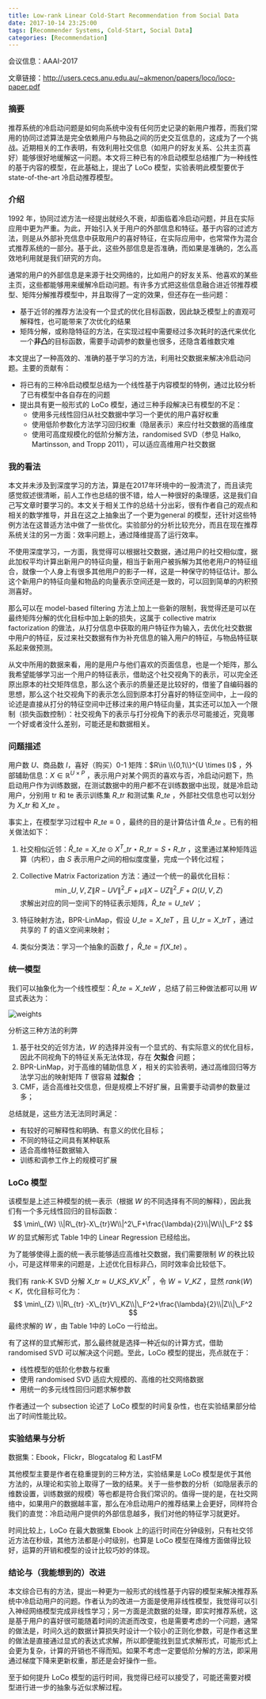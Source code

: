 ```yaml
---
title: Low-rank Linear Cold-Start Recommendation from Social Data
date: 2017-10-14 23:25:00
tags: [Recommender Systems, Cold-Start, Social Data]
categories: [Recommendation] 
---
```


会议信息：AAAI-2017

文章链接：http://users.cecs.anu.edu.au/~akmenon/papers/loco/loco-paper.pdf

<!-- more -->

### 摘要

推荐系统的冷启动问题是如何向系统中没有任何历史记录的新用户推荐，而我们常用的协同过滤算法是完全依赖用户与物品之间的历史交互信息的，这成为了一个挑战。近期相关的工作表明，有效利用社交信息（如用户的好友关系、公共主页喜好）能够很好地缓解这一问题。本文将三种已有的冷启动模型总结推广为一种线性的基于内容的模型，在此基础上，提出了 LoCo 模型，实验表明此模型要优于 state-of-the-art 冷启动推荐模型。

### 介绍

1992 年，协同过滤方法一经提出就经久不衰，却面临着冷启动问题，并且在实际应用中更为严重。为此，开始引入关于用户的外部信息和特征。基于内容的过滤方法，则是从外部补充信息中获取用户的喜好特征，在实际应用中，也常常作为混合式推荐系统的一部分。基于此，这些外部信息是否准确，而如果是准确的，怎么高效地利用就是我们研究的方向。

通常的用户的外部信息是来源于社交网络的，比如用户的好友关系、他喜欢的某些主页，这些都能够用来缓解冷启动问题。有许多方式把这些信息融合进近邻推荐模型、矩阵分解推荐模型中，并且取得了一定的效果，但还存在一些问题：

* 基于近邻的推荐方法没有一个显式的优化目标函数，因此缺乏模型上的直观可解释性，也可能带来了次优化的结果
* 矩阵分解，或称隐特征的方法，在实现过程中需要经过多次耗时的迭代来优化一个**非凸**的目标函数，需要手动调参的数量也很多，还隐含着维数灾难

本文提出了一种高效的、准确的基于学习的方法，利用社交数据来解决冷启动问题。主要的贡献有：

* 将已有的三种冷启动模型总结为一个线性基于内容模型的特例，通过比较分析了已有模型中各自存在的问题
* 提出具有更一般形式的 LoCo 模型，通过三种手段解决已有模型的不足：
  * 使用多元线性回归从社交数据中学习一个更优的用户喜好权重
  * 使用低阶参数化方法学习回归权重（隐层表示）来应付社交数据的高维度
  * 使用可高度规模化的低阶分解方法，randomised SVD（参见 Halko, Martinsson, and Tropp 2011），可以适应高维用户社交数据

### 我的看法

本文并未涉及到深度学习的方法，算是在2017年环境中的一股清流了，而且读完感觉叙述很清晰，前人工作也总结的很不错，给人一种很好的条理感，这是我们自己写文章时要学习的。本文关于相关工作的总结十分出彩，很有作者自己的观点和相关的数学推导，并且在这之上抽象出了一个更为general 的模型，还针对这些特例方法在这普适方法中做了一些优化。实验部分的分析比较充分，而且在现在推荐系统关注的另一方面：效率问题上，通过降维提高了运行效率。

不使用深度学习，一方面，我觉得可以根据社交数据，通过用户的社交相似度，据此加权平均计算出新用户的特征向量，相当于新用户被拆解为其他老用户的特征组合，就像一个人身上有很多其他用户的影子一样，这是一种保守的特征估计。那么这个新用户的特征向量和物品的向量表示空间还是一致的，可以回到简单的内积预测喜好。

那么可以在 model-based filtering 方法上加上一些新的限制，我觉得还是可以在最终矩阵分解的优化目标中加上新的损失，这属于 collective matrix factorization 的做法，从打分信息中获取的用户特征作为输入，去优化社交数据中用户的特征，反过来社交数据有作为补充信息的输入用户的特征，与物品特征联系起来做预测。

从文中所用的数据来看，用的是用户与他们喜欢的页面信息，也是一个矩阵，那么我希望能够学习出一个用户的特征表示，借助这个社交视角下的表示，可以完全还原出原本的社交矩阵信息，那么这个表示的质量还是比较好的，借鉴了自编码器的思想，那么这个社交视角下的表示怎么回到原本打分喜好的特征空间中，上一段的论述是直接从打分的特征空间中迁移过来的用户特征向量，其实还可以加入一个限制（损失函数控制）：社交视角下的表示与打分视角下的表示尽可能接近，究竟哪一个好或者没什么差别，可能还是和数据相关。

### 问题描述

用户数 $U$、商品数 $I$，喜好（购买）0-1 矩阵：$R\in \\{0,1\\}^{U \times I}$ ，外部辅助信息：$X\in \mathbb{R}^{U\times P}$ ，表示用户对某个网页的喜欢与否，冷启动问题下，热启动用户作为训练数据，在测试数据中的用户都不在训练数据中出现，就是冷启动用户，分别用 tr 和 te 表示训练集 $R\_{tr}$ 和测试集 $R\_{te}$ ，外部社交信息也可以划分为 $X\_{tr}$ 和 $X\_{te}$ 。

事实上，在模型学习过程中 $R\_{te}\equiv 0$ ，最终的目的是计算估计值 $\hat{R}\_{te}$ 。已有的相关做法如下：

1. 社交相似近邻：$\hat{R}\_{te}=X\_{te} \odot X^T\_{tr} \star R\_{tr} = S \star R\_{tr}$ ，这里通过某种矩阵运算（内积），由 $S$ 表示用户之间的相似度度量，完成一个转化过程；

2. Collective Matrix Factorization 方法：通过一个统一的最优化目标：
   $$
   \min\_{U,V,Z} \|R-UV\|^2\_F+\mu\|X-UZ\|^2\_F+\Omega(U,V,Z)
   $$
   求解出对应的同一空间下的特征表示矩阵，$\hat{R}\_{te} = U\_{te}V$ ；

3. 特征映射方法，BPR-LinMap，假设 $U\_{te} = X\_{te}T$ ，且 $U\_{tr} = X\_{tr}T$ ，通过共享的 $T$ 的语义空间来映射；

4. 类似分类法：学习一个抽象的函数 $f$ ，$\hat{R}\_{te} = f(X\_{te})$  。

### 统一模型

我们可以抽象化为一个线性模型：$\hat{R}\_{te} = X\_{te}W$ ，总结了前三种做法都可以用 $W$ 显式表达为：

![weights](reading3-w.png)

分析这三种方法的利弊

1. 基于社交的近邻方法，$W$ 的选择并没有一个显式的、有实际意义的优化目标，因此不同视角下的特征关系无法体现，存在 **欠拟合** 问题；
2. BPR-LinMap，对于高维的辅助信息 $X$ ，相关的实验表明，通过高维回归等方法学习出的映射矩阵 $T$ 很容易 **过拟合** ；
3. CMF，适合高维社交信息，但是规模上不好扩展，且需要手动调参的数量过多；

总结就是，这些方法无法同时满足：

* 有较好的可解释性和明确、有意义的优化目标；
* 不同的特征之间具有某种联系
* 适合高维特征数据输入
* 训练和调参工作上的规模可扩展

### LoCo 模型

该模型是上述三种模型的统一表示（根据 $W$ 的不同选择有不同的解释），因此我们有一个多元线性回归的目标函数：
$$
\min\_{W} \\|R\_{tr}-X\_{tr}W\\|^2\_F+\frac{\lambda}{2}\\|W\\|\_F^2
$$
 $W$ 的显式解形式 Table 1中的 Linear Regression 已经给出。

为了能够使得上面的统一表示能够适应高维社交数据，我们需要限制 $W$ 的秩比较小，可是这样带来的问题是，上述优化目标非凸，同时效率会比较低下。

我们有 rank-K SVD 分解 $X\_{tr} \approx U\_KS\_KV\_K^T$ ，令 $W = V\_KZ$ ，显然 $rank(W) <K$，优化目标可化为：
$$
\min\_{Z} \\|R\_{tr} -X\_{tr}V\_KZ\\|\_F^2+\frac{\lambda}{2}\\|Z\\|\_F^2
$$
最终求解的 $W$ ，由 Table 1中的 LoCo 一行给出。

有了这样的显式解形式，那么最终就是选择一种近似的计算方式，借助 randomised SVD 可以解决这个问题。至此，LoCo 模型的提出，亮点就在于：

* 线性模型的低阶化参数与权重
* 使用 randomised SVD 适应大规模的、高维的社交网络数据
* 用统一的多元线性回归问题求解参数

作者通过一个 subsection 论述了 LoCo 模型的时间复杂性，也在实验结果部分给出了时间性能比较。

### 实验结果与分析

数据集：Ebook，Flickr，Blogcatalog 和 LastFM

其他模型主要是作者在稳重提到的三种方法，实验结果是 LoCo 模型是优于其他方法的，从理论和实验上取得了一致的结果。关于一些参数的分析（如隐层表示的维数设置，训练数据的规模）等也都是符合我们常识的。值得一提的是，在社交网络中，如果用户的数据越丰富，那么在冷启动用户的推荐结果上会更好，同样符合我们的直觉：冷启动用户提供的外部信息越多，我们对他的特征学习就更好。

时间比较上，LoCo 在最大数据集 Ebook 上的运行时间在分钟级别，只有社交邻近方法在秒级，其他方法都是小时级别，也算是 LoCo 模型在降维方面做得比较好，运算的开销和模型的设计比较巧妙的体现。

### 结论与（我能想到的）改进

本文综合已有的方法，提出一种更为一般形式的线性基于内容的模型来解决推荐系统中冷启动用户的问题。作者认为的改进一方面是使用非线性模型，我觉得可以引入神经网络模型完成非线性学习；另一方面是流数据的处理，即实时推荐系统，这是基于用户的喜好很可能随着时间的流逝而改变，也是需要考虑的一个问题，通常的做法是，时间久远的数据计算损失时设计一个较小的正则化参数，可是作者这里的做法是直接通过显式的表达式求解，所以即便能找到显式求解形式，可能形式上会更为复杂，计算的开销也不得而知。如果不考虑一定要低阶分解的方法，即采用通过梯度下降来更新权重，那还是会好操作一些。

至于如何提升 LoCo 模型的运行时间，我觉得已经可以接受了，可能还需要对模型进行进一步的抽象与近似求解过程。



